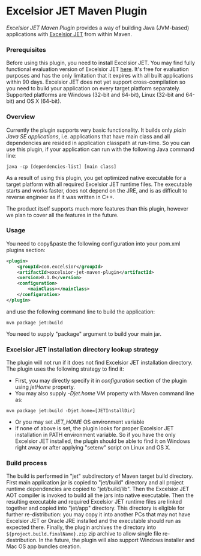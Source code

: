 Excelsior JET Maven Plugin
=====
*Excelsior JET Maven Plugin* provides a way of building Java (JVM-based) applications 
with [Excelsior JET](http://excelsiorjet.com) from within Maven.

### Prerequisites
Before using this plugin, you need to install Excelsior JET. 
You may find fully functional evaluation version of Excelsior JET [here](http://www.excelsiorjet.com/evaluate). 
It's free for evaluation purposes and has the only limitation that it expires with all built applications within 90 days.
Excelsior JET does not yet support cross-compilation so you need to build your application on every target platform 
separately. Supported platforms are Windows (32-bit and 64-bit), Linux (32-bit and 64-bit) and OS X (64-bit).
  
### Overview
Currently the plugin supports very basic functionality.
It builds only *plain Java SE applications*, i.e. applications that have main class and all dependencies are resided in
application classpath at run-time. So you can use this plugin, if your application can run 
with the following Java command line:
    
```
java -cp [dependencies-list] [main class]
```
 
As a result of using this plugin, you get optimized native executable for a target platform 
with all required Excelsior JET runtime files. The executable starts and works faster, does not depend on the JRE, 
and is as difficult to reverse engineer as if it was written in C++.
    
The product itself supports much more features than this plugin, however we plan to cover all the features in the future.

### Usage
You need to copy&paste the following configuration into your pom.xml plugins section:

```xml
<plugin>
	<groupId>com.excelsior</groupId>
	<artifactId>excelsior-jet-maven-plugin</artifactId>
	<version>0.1.0</version>
	<configuration>
		<mainClass></mainClass>
	</configuration>
</plugin>
```

and use the following command line to build the application:

```
mvn package jet:build
```

You need to supply "package" argument to build your main jar.

### Excelsior JET installation directory lookup strategy 
The plugin will not run if it does not find Excelsior JET installation directory.
The plugin uses the following strategy to find it:

- First, you may directly specify it in *configuration* section of the plugin using *jetHome* property.  
- You may also supply *-Djet.home* VM property with Maven command line as:
```
mvn package jet:build -Djet.home=[JETInstallDir]
```
- Or you may set *JET_HOME* OS environment variable
- If none of above is set, the plugin looks for proper Excelsior JET installation in PATH environment variable. 
So if you have the only Excelsior JET installed, the plugin should be able to find it on Windows right away 
or after applying "setenv" script on Linux and OS X.      
   

### Build process
The build is performed in "jet" subdirectory of Maven target build directory.
First main application jar is copied to "jet/build" directory and all project runtime dependencies are copied to
"jet/build/lib". Then the Excelsior JET AOT compiler is invoked to build all the jars into native executable.
Then the resulting executable and required Excelsior JET runtime files are linked together and copied 
into "jet/app" directory. This directory is eligible for further re-distribution: 
you may copy it into another PCs that may not have Excelsior JET or Oracle JRE installed 
and the executable should run as expected there. Finally, the plugin archives the directory into 
`${project.build.finalName}.zip` zip archive to allow single file re-destribution. 
In the future, the plugin will also support Windows installer and Mac OS app bundles creation.             


